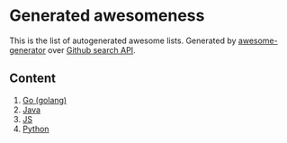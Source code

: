 # Generated awesomeness

This is the list of autogenerated awesome lists. Generated by [awesome-generator](https://github.com/orsinium/awesome-generator) over [Github search API](https://developer.github.com/v3/search/#search-repositories).

## Content

1. [Go (golang)](go.md)
1. [Java](java.md)
1. [JS](js.md)
1. [Python](python.md)
